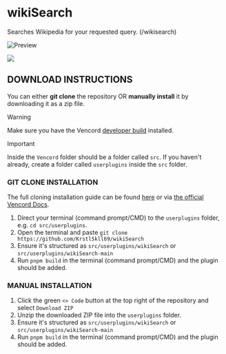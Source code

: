 # wikiSearch
Searches Wikipedia for your requested query. (/wikisearch)

![Preview](https://cdn.nest.rip/uploads/8e9ebf5a-38ac-4234-90f8-925e46c93980.png) </br>

![](https://cdn.nest.rip/uploads/03a43025-6dda-469b-adcf-f79291856ffd.png)</br>

## DOWNLOAD INSTRUCTIONS
You can either __git clone__ the repository OR __manually install__ it by downloading it as a zip file.<br/>
> [!WARNING]
> Make sure you have the Vencord [developer build](https://docs.vencord.dev/installing/) installed.<br/>

> [!IMPORTANT]
> Inside the `Vencord` folder should be a folder called `src`. If you haven't already, create a folder called `userplugins` inside the `src` folder.

### GIT CLONE INSTALLATION
The full cloning installation guide can be found [here](https://discord.com/channels/1015060230222131221/1257038407503446176/1257038407503446176) or via [the official Vencord Docs](https://docs.vencord.dev/installing/custom-plugins/).
1. Direct your terminal (command prompt/CMD) to the `userplugins` folder, e.g. `cd src/userplugins`.
2. Open the terminal and paste `git clone https://github.com/KrstlSkll69/wikiSearch`
3. Ensure it's structured as `src/userplugins/wikiSearch` or `src/userplugins/wikiSearch-main`
4. Run `pnpm build` in the terminal (command prompt/CMD) and the plugin should be added.

### MANUAL INSTALLATION
1. Click the green `<> Code` button at the top right of the repository and select `Download ZIP`
2. Unzip the downloaded ZIP file into the `userplugins` folder.
3. Ensure it's structured as `src/userplugins/wikiSearch` or `src/userplugins/wikiSearch-main`
5. Run `pnpm build` in the terminal (command prompt/CMD) and the plugin should be added.
